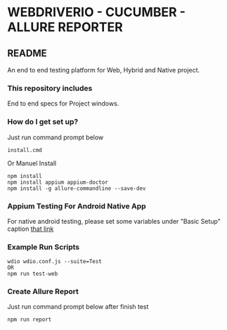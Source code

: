 # WEBDRIVERIO - CUCUMBER - ALLURE REPORTER #

## README ##

An end to end testing platform for Web, Hybrid and Native project.

### This repository includes  ###

End to end specs for Project windows.

### How do I get set up? ###

Just run command prompt below

    install.cmd
    
Or Manuel Install

    npm install
    npm install appium appium-doctor
    npm install -g allure-commandline --save-dev

### Appium Testing For Android Native App ###

For native android testing, please set some variables under "Basic Setup" caption [that link][1]
    
### Example Run Scripts ###
    wdio wdio.conf.js --suite=Test
    OR
    npm run test-web

### Create Allure Report ###

Just run command prompt below after finish test

    npm run report

[1]: http://appium.io/docs/en/drivers/android-uiautomator2/index.html